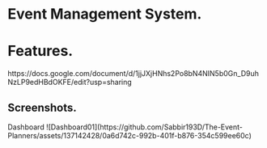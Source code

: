 # Event Management System. 
<h1>Features.</h1>
https://docs.google.com/document/d/1jjJXjHNhs2Po8bN4NIN5b0Gn_D9uhNzLP9edHBdOKFE/edit?usp=sharing

<h2>Screenshots.</h2>
Dashboard
![Dashboard01](https://github.com/Sabbir193D/The-Event-Planners/assets/137142428/0a6d742c-992b-401f-b876-354c599ee60c)
